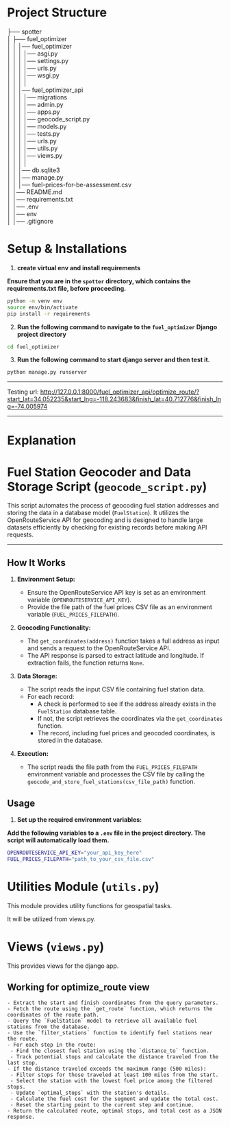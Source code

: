 # Project Structure

├── spotter  
│   ├── fuel_optimizer                  
│   │   │── fuel_optimizer  
│   │   │   │── asgi.py  
│   │   │   │── settings.py  
│   │   │   │── urls.py  
│   │   │   │── wsgi.py  
│   │   │   │  
│   │   │── fuel_optimizer_api    
│   │   │   │── migrations  
│   │   │   │── admin.py  
│   │   │   │── apps.py  
│   │   │   │── geocode_script.py  
│   │   │   │── models.py  
│   │   │   │── tests.py  
│   │   │   │── urls.py  
│   │   │   │── utils.py  
│   │   │   │── views.py  
│   │   │   │  
│   │   │── db.sqlite3  
│   │   │── manage.py  
│   │   │── fuel-prices-for-be-assessment.csv  
│   │── README.md  
│   │── requirements.txt  
│   │── .env  
│   │── env  
│   │── .gitignore  


# Setup & Installations

1. **create virtual env and install requirements**

**Ensure that you are in the `spotter` directory, which contains the requirements.txt file, before proceeding.**

```bash
python -m venv env  
source env/bin/activate  
pip install -r requirements   
```

2. **Run the following command to navigate to the `fuel_optimizer` Django project directory**

```bash
cd fuel_optimizer
```

3. **Run the following command to start django server and then test it.**

```bash
python manage.py runserver 
```
---

Testing url: http://127.0.0.1:8000/fuel_optimizer_api/optimize_route/?start_lat=34.052235&start_lng=-118.243683&finish_lat=40.712776&finish_lng=-74.005974

---

# Explanation

# Fuel Station Geocoder and Data Storage Script (`geocode_script.py`)

This script automates the process of geocoding fuel station addresses and storing the data in a database model (`FuelStation`). It utilizes the OpenRouteService API for geocoding and is designed to handle large datasets efficiently by checking for existing records before making API requests.

---

## How It Works

1. **Environment Setup:**
   - Ensure the OpenRouteService API key is set as an environment variable (`OPENROUTESERVICE_API_KEY`).
   - Provide the file path of the fuel prices CSV file as an environment variable (`FUEL_PRICES_FILEPATH`).

2. **Geocoding Functionality:**
   - The `get_coordinates(address)` function takes a full address as input and sends a request to the OpenRouteService API.
   - The API response is parsed to extract latitude and longitude. If extraction fails, the function returns `None`.

3. **Data Storage:**
   - The script reads the input CSV file containing fuel station data.
   - For each record:
     - A check is performed to see if the address already exists in the `FuelStation` database table.
     - If not, the script retrieves the coordinates via the `get_coordinates` function.
     - The record, including fuel prices and geocoded coordinates, is stored in the database.

4. **Execution:**
   - The script reads the file path from the `FUEL_PRICES_FILEPATH` environment variable and processes the CSV file by calling the `geocode_and_store_fuel_stations(csv_file_path)` function.

## Usage

1. **Set up the required environment variables:**
   
**Add the following variables to a `.env` file in the project directory. The script will automatically load them.**

   ```bash
   OPENROUTESERVICE_API_KEY="your_api_key_here"
   FUEL_PRICES_FILEPATH="path_to_your_csv_file.csv"
   ```


# Utilities Module (`utils.py`)

This module provides utility functions for geospatial tasks.

It will be utilized from views.py. 


# Views (`views.py`)

This provides views for the django app.

## Working for optimize_route view 

    - Extract the start and finish coordinates from the query parameters.
    - Fetch the route using the `get_route` function, which returns the coordinates of the route path.
    - Query the `FuelStation` model to retrieve all available fuel stations from the database.
    - Use the `filter_stations` function to identify fuel stations near the route.
    - For each step in the route:
     - Find the closest fuel station using the `distance_to` function.
     - Track potential stops and calculate the distance traveled from the last stop.
    - If the distance traveled exceeds the maximum range (500 miles):
     - Filter stops for those traveled at least 100 miles from the start.
     - Select the station with the lowest fuel price among the filtered stops.
     - Update `optimal_stops` with the station's details.
     - Calculate the fuel cost for the segment and update the total cost.
     - Reset the starting point to the current step and continue.
    - Return the calculated route, optimal stops, and total cost as a JSON response.



